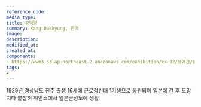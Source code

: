 ```yaml
---
reference_code:
media_type:
title: 강덕경
summary: Kang Dukkyung, 한국 
image:
description:
modified_at:
created_at:
components:
- https://wwm3.s3.ap-northeast-2.amazonaws.com/exhibition/ex-02/생애관/할머니들/강덕경.jpg
tags:
-
---
```

1929년 경상남도 진주 출생
16세에 근로정신대 1기생으로 동원되어 일본에 간 후 도망치다 붙잡혀 위안소에서 일본군성노예 생활
